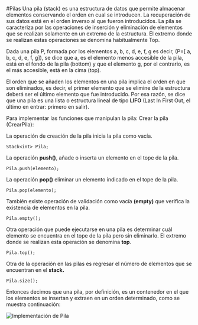 
#Pilas
Una pila (stack) es una estructura de datos que permite almacenar elementos conservando el orden en cual se introducen. La recuperación de sus datos está en el orden inverso al que fueron introducidos. 
La pila se caracteriza por las operaciones de inserción y eliminación de elementos que se realizan solamente en un extremo de la estructura. El extremo donde se realizan estas operaciones se denomina habitualmente Top. 

Dada una pila P, formada por los elementos a, b, c, d, e, f, g es decir, (P=[ a, b, c, d, e, f, g]), se dice que a, es el elemento menos accesible de la pila, está en el fondo de la pila (bottom) y que el elemento g, por el contrario, es el más accesible, está en la cima (top). 

El orden que se añaden los elementos en una pila implica el orden en que son eliminados, es decir, el primer elemento que se elimine de la estructura deberá ser el último elemento que fue introducido. Por esa razón, se dice que una pila es una lista o estructura lineal de tipo **LIFO** (Last In First Out, el último en entrar: primero en salir).

Para implementar las funciones que manipulan la pila:
Crear la pila (CrearPila): 

La operación de creación de la pila inicia la pila como vacía.

    Stack<int> Pila;

La operación **push()**, añade o inserta un elemento en el tope de la pila.

    Pila.push(elemento);

La operación **pop()** eliminar un elemento indicado en el tope de la pila. 

    Pila.pop(elemento);

También existe operación de validación como vacía **(empty)** que verifica la existencia de elementos en la pila. 

    Pila.empty();

Otra operación que puede ejecutarse en una pila es determinar cuál elemento se encuentra en el tope de la pila pero sin eliminarlo. El extremo donde se realizan esta operación se denomina **top**.

    Pila.top();

Otra de la operación en las pilas es regresar el número de elementos que se encuentran en el **stack.**

    Pila.size();

Entonces decimos que una pila, por definición, es un contenedor en el que los elementos se insertan y extraen en un orden determinado, como se muestra continuación:

![Implementación de Pila](pila.png)
